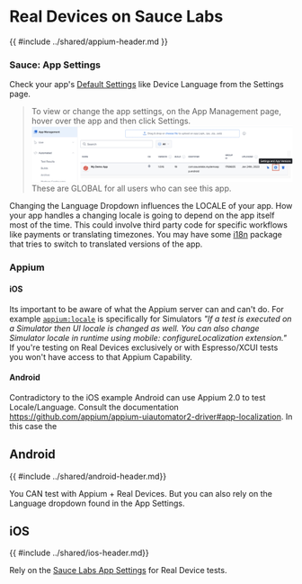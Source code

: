 # Real Devices on Sauce Labs
{{ #include ../shared/appium-header.md }}

### Sauce: App Settings
Check your app's [Default Settings](https://docs.saucelabs.com/mobile-apps/live-testing/live-mobile-app-testing/#default-app-settings) like Device Language from the Settings page. 

>To view or change the app settings, on the App Management page, hover over the app and then click Settings.
>![app-settings-screenshot](../images/app-settings.png) 
>These are GLOBAL for all users who can see this app.

Changing the Language Dropdown influences the LOCALE of your app. How your app handles a changing locale is going to depend on the app itself most of the time. This could involve third party code for specific workflows like payments or translating timezones. You may have some [i18n](https://en.wikipedia.org/wiki/Internationalization_and_localization) package that tries to switch to translated versions of the app.

### Appium
#### iOS 
Its important to be aware of what the Appium server can and can't do. For example [`appium:locale`](https://appium.github.io/appium-xcuitest-driver/4.16/capabilities/) is specifically for Simulators _"If a test is executed on a Simulator then UI locale is changed as well. You can also change Simulator locale in runtime using mobile: configureLocalization extension."_ If you're testing on Real Devices exclusively or with Espresso/XCUI tests you won't have access to that Appium Capability. 

#### Android
Contradictory to the iOS example Android can use Appium 2.0 to test Locale/Language. Consult the documentation <https://github.com/appium/appium-uiautomator2-driver#app-localization>. In this case the 

## Android
{{ #include ../shared/android-header.md}}

You CAN test with Appium + Real Devices. But you can also rely on the Language dropdown found in the App Settings. 

## iOS
{{ #include ../shared/ios-header.md}}

Rely on the [Sauce Labs App Settings](#sauce-app-settings) for Real Device tests.
